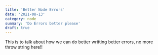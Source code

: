 ```yaml
---
title: 'Better Node Errors'
date: '2021-08-13'
category: node
summary: 'Do Errors better please'
draft: true
---
```

This is to talk about how we can do better writting better errors, no more throw string here!!
